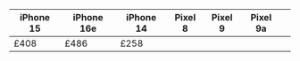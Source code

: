 
| iPhone 15 | iPhone 16e | iPhone 14 | Pixel 8 | Pixel 9 | Pixel 9a |     |
| --------- | ---------- | --------- | ------- | ------- | -------- | --- |
| £408      | £486       | £258      |         |         |          |     |
